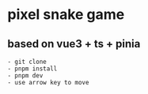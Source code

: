 # pixel snake game

## based on vue3 + ts + pinia
    - git clone
    - pnpm install 
    - pnpm dev
    - use arrow key to move 